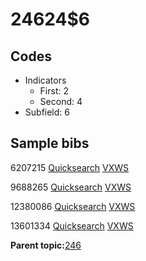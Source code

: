 # 24624$6

## Codes

-   Indicators
    -   First: 2
    -   Second: 4
-   Subfield: 6

## Sample bibs

6207215 [Quicksearch](https://search.library.yale.edu/catalog/6207215) [VXWS](http://prodorbis.library.yale.edu:7014/vxws/GetHoldingsService?bibId=6207215)

9688265 [Quicksearch](https://search.library.yale.edu/catalog/9688265) [VXWS](http://prodorbis.library.yale.edu:7014/vxws/GetHoldingsService?bibId=9688265)

12380086 [Quicksearch](https://search.library.yale.edu/catalog/12380086) [VXWS](http://prodorbis.library.yale.edu:7014/vxws/GetHoldingsService?bibId=12380086)

13601334 [Quicksearch](https://search.library.yale.edu/catalog/13601334) [VXWS](http://prodorbis.library.yale.edu:7014/vxws/GetHoldingsService?bibId=13601334)

**Parent topic:**[246](../../tags/246/246.md)


